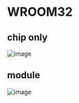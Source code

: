 # WROOM32 
## chip only
![image](https://user-images.githubusercontent.com/45313904/171831258-85ac6a51-f523-4dc1-a032-a2fdd5e7f64d.png)
## module
![image](https://user-images.githubusercontent.com/45313904/171831317-63e2e7e9-2707-4048-8f51-e0900104f2ea.png)
